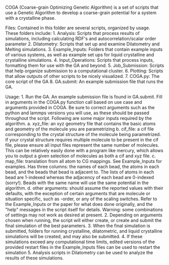 COGA (Coarse-grain Optimizing Genetic Algorithm) is a set of scripts that use a Genetic Algorithm to develop a coarse-grain potential for a system with a crystalline phase.

Files:
    Contained in this folder are several scripts, organized by usage. These folders include:
    1. Analysis: Scripts that process results of simulations, including calculating RDF's and autocorrelation/scalar order parameter
    2. Dilatometry: Scripts that set up and examine Dilatometry and Melting simulations.
    3. Example_Inputs: Folders that contain example inputs of various systems, as well as example set ups for liquid crystalline and crystalline simulations.
    4. Input_Operations: Scripts that process inputs, formatting them for use with the GA and beyond.
    5. Job_Submission: Scripts that help organize submission to a computational cluster.
    6. Plotting: Scripts that allow outputs of other scripts to be nicely visualized.
    7. COGA.py: The core script of the GA
    8. GA.submit: An example submission file that runs the GA. 

Usage:
    1. Run the GA. An example submission file is found in GA.submit. Fill in arguments in the COGA.py function call based on use case and arguments provided in COGA.
       Be sure to correct arguments such as the python and lammps versions you will use, as these should be passed throughout the script. Following are some major inputs required by the algorithm.
       a. xyz_file: an xyz geometry file that contains the basic atoms and geometry of the molecule you are parametrizing
       b. cif_file: a cif file corresponding to the crystal structure of the molecule being parametrized. If your crystal structure requires multiple molecule to be present in the cif file, please ensure all input files
          represent the same number of molecules. This can be relatively easily done with a program like mercury, which allows you to output a given selection of molecules as both a cif and xyz file.
       c. map_file: translation from all atom to CG mappings. See Example_Inputs for examples. Has three columns: the names of each bead, the atoms in each bead, and the beads that bead is adjacent to.
          The lists of atoms in each bead are 1-indexed whereas the adjacency of each bead are 0-indexed (sorry!). Beads with the same name will use the same potential in the algorithm. 
       d. other arguments: should assume the reported values with their defaults, with the exception of certain arguments that are molecule or situation specific, such as -order, or any of the scaling switches.
          Refer to the Example_Inputs or the paper for what does done originally, and the "help" messages in the script itself for details. Warning: some combinations of settings may not work as desired at present.
    2. Depending on arguments chosen when running, the script will either create, or create and submit the final simulation of the best parameters. 
    3. When the final simulation is submitted, folders for running crystalline, dilatometric, and liquid crystalline simulations will be created, and may also be submitted.
    4. If these simulations exceed any computational time limits, edited versions of the provided restart files in the Example_Inputs files can be used to restart the simulation
    5. Analysis scripts in Dilatometry can be used to analyze the results of these simulations.
